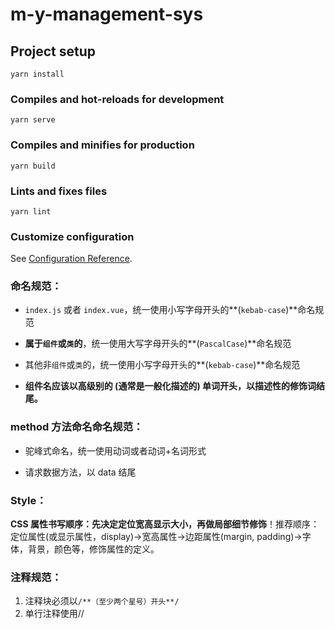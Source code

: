 <!--
 * @Author: sharebravery
 * @Date: 2021-08-25 10:37:57
 * @LastEditors: sharebravery
 * @LastEditTime: 2021-09-04 08:57:00
 * @Weather: ~(～￣▽￣)～
-->
# m-y-management-sys

## Project setup
```
yarn install
```

### Compiles and hot-reloads for development
```
yarn serve
```

### Compiles and minifies for production
```
yarn build
```

### Lints and fixes files
```
yarn lint
```

### Customize configuration
See [Configuration Reference](https://cli.vuejs.org/config/).


### 命名规范：

- `index.js` 或者 `index.vue`，统一使用小写字母开头的**(`kebab-case`)**命名规范

- **属于`组件`或`类`的**，统一使用大写字母开头的**(`PascalCase`)**命名规范

- 其他非`组件`或`类`的，统一使用小写字母开头的**(`kebab-case`)**命名规范

- **组件名应该以高级别的 (通常是一般化描述的) 单词开头，以描述性的修饰词结尾。**


### method 方法命名命名规范：

- 驼峰式命名，统一使用动词或者动词+名词形式

- 请求数据方法，以 data 结尾

### Style：
**CSS 属性书写顺序：先决定定位宽高显示大小，再做局部细节修饰**！推荐顺序：定位属性(或显示属性，display)->宽高属性->边距属性(margin, padding)->字体，背景，颜色等，修饰属性的定义。


### 注释规范：

1. 注释块必须以`/**（至少两个星号）开头**/`
2. 单行注释使用//
